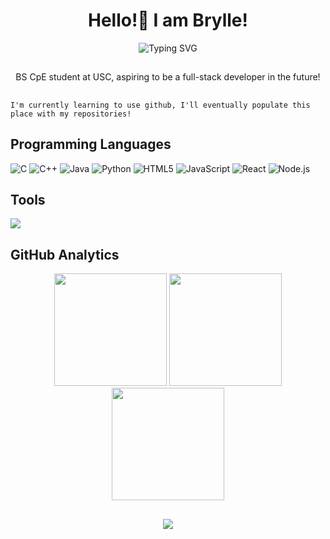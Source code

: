 # <div align="center">Hello!👋 I am Brylle!</div>

<div align="center">
  <img src="https://readme-typing-svg.demolab.com?font=Fira+Code&duration=3000&pause=1000&color=27F580&center=true&vCenter=true&random=false&width=435&lines=;Aspiring+Full+Stack+Developer" alt="Typing SVG" />
</div>

##

<p align="center">BS CpE student at USC, aspiring to be a full-stack developer in the future!</p>

## 

`I'm currently learning to use github, I'll eventually populate this place with my repositories!`

## Programming Languages
![C](https://img.shields.io/badge/C-00599C?style=for-the-badge&logo=c&logoColor=white)
![C++](https://img.shields.io/badge/C++-00599C?style=for-the-badge&logo=cplusplus&logoColor=white)
![Java](https://img.shields.io/badge/Java-ED8B00?style=for-the-badge&logo=openjdk&logoColor=white)
![Python](https://img.shields.io/badge/Python-3776AB?style=for-the-badge&logo=python&logoColor=white)
![HTML5](https://img.shields.io/badge/HTML5-E34F26?style=for-the-badge&logo=html5&logoColor=white)
![JavaScript](https://img.shields.io/badge/JavaScript-F7DF1E?style=for-the-badge&logo=javascript&logoColor=black)
![React](https://img.shields.io/badge/React-20232A?style=for-the-badge&logo=react&logoColor=61DAFB)
![Node.js](https://img.shields.io/badge/Node.js-339933?style=for-the-badge&logo=nodedotjs&logoColor=white)

## Tools 
  <a href="https://skillicons.dev">  
    <img src="https://skillicons.dev/icons?i=linux,github,git,arduino,idea,pycharm,vscode,eclipse,blender,&theme=dark&perline=13" />
  </a>  
</div>

## GitHub Analytics
<p align="center">
  <img height="180em" src="https://github-readme-stats.vercel.app/api?username=Brylle303&theme=gotham&show_icons=true&hide_border=true&count_private=true"/>
  <img height="180em" src="https://github-readme-stats.vercel.app/api/top-langs/?username=Brylle303&theme=gotham&show_icons=true&hide_border=true&layout=compact"/>
  <img height="180em" src="https://github-readme-streak-stats.herokuapp.com/?user=Brylle303&theme=gotham&hide_border=true"/>
</p>

##
<p align="center">
  <img src="https://komarev.com/ghpvc/?username=brylle303&color=green&style=flat-square&abbreviated=true"/>
</p>
